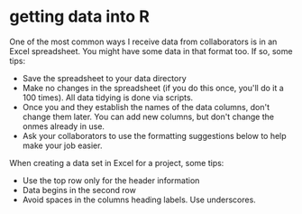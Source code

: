 
getting data into R
===================

One of the most common ways I receive data from collaborators is in an Excel spreadsheet. You might have some data in that format too. If so, some tips:

-   Save the spreadsheet to your data directory
-   Make no changes in the spreadsheet (if you do this once, you'll do it a 100 times). All data tidying is done via scripts.
-   Once you and they establish the names of the data columns, don't change them later. You can add new columns, but don't change the onmes already in use.
-   Ask your collaborators to use the formatting suggestions below to help make your job easier.

When creating a data set in Excel for a project, some tips:

-   Use the top row only for the header information
-   Data begins in the second row
-   Avoid spaces in the columns heading labels. Use underscores.
